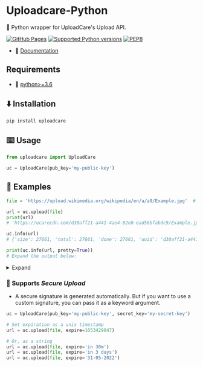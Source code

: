# Uploadcare-Python

🚀 Python wrapper for UploadCare's Upload API.

[![GitHub Pages](https://github.com/Alyetama/uploadcare-python/actions/workflows/gh-pages.yml/badge.svg)](https://github.com/Alyetama/uploadcare-python/actions/workflows/gh-pages.yml) [![Supported Python versions](https://img.shields.io/badge/Python-%3E=3.6-blue.svg)](https://www.python.org/downloads/) [![PEP8](https://img.shields.io/badge/Code%20style-PEP%208-orange.svg)](https://www.python.org/dev/peps/pep-0008/) 


- 📖 [Documentation](https://alyetama.github.io/uploadcare-python/)

## Requirements
- 🐍 [python>=3.6](https://www.python.org/downloads/)


## ⬇️ Installation

```sh
pip install uploadcare
```

## ⌨️ Usage

```python
from uploadcare import UploadCare

uc = UploadCare(pub_key='my-public-key')
```

## 📕 Examples

```python
file = 'https://upload.wikimedia.org/wikipedia/en/a/a9/Example.jpg'  # or a local file

url = uc.upload(file)
print(url)
# 'https://ucarecdn.com/d30aff21-a441-4ae4-82e0-ead56bfabdc9/Example.jpg'

uc.info(url)
# {'size': 27661, 'total': 27661, 'done': 27661, 'uuid': 'd30aff21-a441-4ae4-82e0-ead56bfabdc9', 'file_id': 'd30aff21-a441-4ae4-82e0-ead56bfabdc9', 'original_filename': 'Example.jpg', 'is_image': True, 'is_stored': False, 'image_info': {'dpi': [72, 72], 'width': 275, 'format': 'JPEG', 'height': 297, 'sequence': False, 'color_mode': 'RGB', 'orientation': None, 'geo_location': None, 'datetime_original': None}, 'video_info': None, 'content_info': {'mime': {'mime': 'image/jpeg', 'type': 'image', 'subtype': 'jpeg'}, 'image': {'dpi': [72, 72], 'width': 275, 'format': 'JPEG', 'height': 297, 'sequence': False, 'color_mode': 'RGB', 'orientation': None, 'geo_location': None, 'datetime_original': None}}, 'is_ready': True, 'filename': 'Example.jpg', 'mime_type': 'image/jpeg', 'metadata': {}}

print(uc.info(url, pretty=True))
# Expand the output below:
```

<details>
  <summary>Expand</summary>
  
  ```json
  {
    "size": 27661,
    "total": 27661,
    "done": 27661,
    "uuid": "d30aff21-a441-4ae4-82e0-ead56bfabdc9",
    "file_id": "d30aff21-a441-4ae4-82e0-ead56bfabdc9",
    "original_filename": "Example.jpg",
    "is_image": true,
    "is_stored": false,
    "image_info": {
        "dpi": [
            72,
            72
        ],
        "width": 275,
        "format": "JPEG",
        "height": 297,
        "sequence": false,
        "color_mode": "RGB",
        "orientation": null,
        "geo_location": null,
        "datetime_original": null
    },
    "video_info": null,
    "content_info": {
        "mime": {
            "mime": "image/jpeg",
            "type": "image",
            "subtype": "jpeg"
        },
        "image": {
            "dpi": [
                72,
                72
            ],
            "width": 275,
            "format": "JPEG",
            "height": 297,
            "sequence": false,
            "color_mode": "RGB",
            "orientation": null,
            "geo_location": null,
            "datetime_original": null
        }
    },
    "is_ready": true,
    "filename": "Example.jpg",
    "mime_type": "image/jpeg",
    "metadata": {}
}
  ```

</details>


### 🔑 Supports *Secure Upload*

- A secure signature is generated automatically. But if you want to use a custom signature, you can pass it as a keyword argument.

```py
uc = UploadCare(pub_key='my-public-key', secret_key='my-secret-key')

# Set expiration as a unix timestamp
url = uc.upload(file, expire=1653429047) 

# Or, as a string
url = uc.upload(file, expire='in 30m')
url = uc.upload(file, expire='in 3 days')
url = uc.upload(file, expire='31-05-2022')
```
